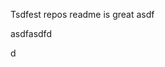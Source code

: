 Tsdfest repos readme is great asdf







asdfasdfd




d










































































































































































































